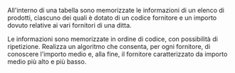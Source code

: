 All'interno di una tabella sono memorizzate le informazioni di un elenco di prodotti, ciascuno dei quali è dotato di un codice fornitore e un importo dovuto relative ai vari fornitori di una ditta. 

Le informazioni sono memorizzate in ordine di codice, con possibilità di ripetizione. Realizza un algoritmo che consenta, per ogni fornitore, di conoscere l'importo medio e, alla fine, il fornitore caratterizzato da importo medio più alto e più basso.